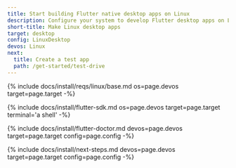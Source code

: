 ```yaml
---
title: Start building Flutter native desktop apps on Linux
description: Configure your system to develop Flutter desktop apps on Linux.
short-title: Make Linux desktop apps
target: desktop
config: LinuxDesktop
devos: Linux
next:
  title: Create a test app
  path: /get-started/test-drive
---
```


{% include docs/install/reqs/linux/base.md os=page.devos target=page.target -%}

{% include docs/install/flutter-sdk.md os=page.devos target=page.target terminal='a shell' -%}

{% include docs/install/flutter-doctor.md devos=page.devos target=page.target config=page.config -%}

{% include docs/install/next-steps.md devos=page.devos target=page.target config=page.config -%}
